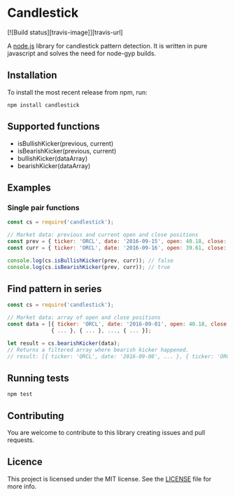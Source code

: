 # Candlestick

[![Build status][travis-image]][travis-url]

A [node.js](http://nodejs.org) library for candlestick pattern detection. It is written in pure javascript and solves the need for node-gyp builds.


## Installation

To install the most recent release from npm, run:

	npm install candlestick


## Supported functions

* isBullishKicker(previous, current)
* isBearishKicker(previous, current)
* bullishKicker(dataArray)
* bearishKicker(dataArray)


## Examples

### Single pair functions

``` js
const cs = require('candlestick');

// Market data: previous and current open and close positions
const prev = { ticker: 'ORCL', date: '2016-09-15', open: 40.18, close: 40.86 };
const curr = { ticker: 'ORCL', date: '2016-09-16', open: 39.61, close: 38.92 };

console.log(cs.isBullishKicker(prev, curr)); // false
console.log(cs.isBearishKicker(prev, curr)); // true
```

## Find pattern in series
``` js
const cs = require('candlestick');

// Market data: array of open and close positions
const data = [{ ticker: 'ORCL', date: '2016-09-01', open: 40.18, close: 40.86 }, 
			  { ... }, { ... }, ..., { ... }];

let result = cs.bearishKicker(data);
// Returns a filtered array where bearish kicker happened.
// result: [{ ticker: 'ORCL', date: '2016-09-08', ... }, { ticker: 'ORCL', date: '2016-09-16', ... }]
```


## Running tests

	npm test


## Contributing

You are welcome to contribute to this library creating issues and pull requests.

## Licence

This project is licensed under the MIT license. See the [LICENSE](https://github.com/Trendz/candlestick/blob/master/LICENSE) file for more info.
